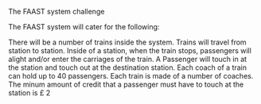 The FAAST system challenge

The FAAST system will cater for the following:

There will be a number of trains inside the system.
Trains will travel from station to station.
Inside of a station, when the train stops, passengers will alight and/or enter the carriages of the train.
A Passenger will touch in at the station and touch out at the destination station.
Each coach of a train can hold up to 40 passengers.
Each train is made of a number of coaches.
The minum amount of credit that a passenger must have to touch at the station is £ 2